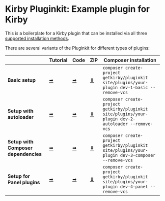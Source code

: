 # Kirby Pluginkit: Example plugin for Kirby

This is a boilerplate for a Kirby plugin that can be installed via all three [supported installation methods](https://getkirby.com/docs/guide/plugins/plugin-setup-basic#the-three-plugin-installation-methods).

There are several variants of the Pluginkit for different types of plugins:

|   | Tutorial | Code | ZIP | Composer installation |
| - | -------- | ---- | --- | --------------------- |
| **Basic setup** | [➡︎](https://getkirby.com/docs/guide/plugins/plugin-setup-basic) | [➡︎](https://github.com/getkirby/pluginkit/tree/1-basic) | [⬇︎](https://github.com/getkirby/pluginkit/archive/1-basic.zip) | `composer create-project getkirby/pluginkit site/plugins/your-plugin dev-1-basic --remove-vcs` |
| **Setup with autoloader** | [➡︎](https://getkirby.com/docs/guide/plugins/plugin-setup-autoloader) | [➡︎](https://github.com/getkirby/pluginkit/tree/2-autoloader) | [⬇︎](https://github.com/getkirby/pluginkit/archive/2-autoloader.zip) | `composer create-project getkirby/pluginkit site/plugins/your-plugin dev-2-autoloader --remove-vcs` |
| **Setup with Composer dependencies** | [➡︎](https://getkirby.com/docs/guide/plugins/plugin-setup-composer) | [➡︎](https://github.com/getkirby/pluginkit/tree/3-composer) | [⬇︎](https://github.com/getkirby/pluginkit/archive/3-composer.zip) | `composer create-project getkirby/pluginkit site/plugins/your-plugin dev-3-composer --remove-vcs` |
| **Setup for Panel plugins** | [➡︎](https://getkirby.com/docs/guide/plugins/plugin-setup-panel) | [➡︎](https://github.com/getkirby/pluginkit/tree/4-panel) | [⬇︎](https://github.com/getkirby/pluginkit/archive/4-panel.zip) | `composer create-project getkirby/pluginkit site/plugins/your-plugin dev-4-panel --remove-vcs` |

